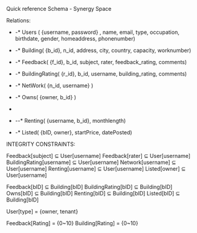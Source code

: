 ﻿Quick reference Schema - Synergy Space




Relations:




* -* Users ( {username, password} , name, email, type, occupation, birthdate, gender, homeaddress, phonenumber)


* -* Building( {b_id}, n_id, address, city, country, capacity, worknumber)


* -* Feedback( {f_id}, b_id, subject, rater, feedback_rating, comments)


* -* BuildingRating( {r_id}, b_id, username, building_rating, comments)


* -* NetWork( {n_id, username} )


* -* Owns( {owner, b_id} )
-
* --* Renting( {username, b_id}, monthlength)


* -* Listed( {bID, owner}, startPrice, datePosted)




INTEGRITY CONSTRAINTS:


Feedback[subject] ⊆ User[username] 
Feedback[rater] ⊆ User[username] 
BuildingRating[username] ⊆ User[username] 
Network[username] ⊆ User[username] 
Renting[username] ⊆ User[username] 
Listed[owner] ⊆ User[username] 


Feedback[bID] ⊆ Building[bID] 
BuildingRating[bID] ⊆ Building[bID] 
Owns[bID] ⊆ Building[bID] 
Renting[bID] ⊆ Building[bID] 
Listed[bID] ⊆ Building[bID]  


User[type] = {owner, tenant}


Feedback[Rating] = {0~10}
Building[Rating] = {0~10}